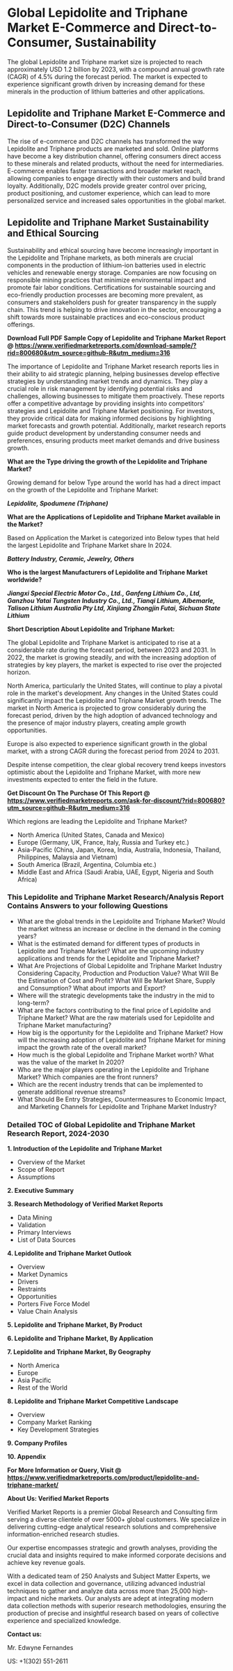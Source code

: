 <h1>Global Lepidolite and Triphane Market E-Commerce and Direct-to-Consumer, Sustainability</h1><p class=""><p>The global Lepidolite and Triphane market size is projected to reach approximately USD 1.2 billion by 2023, with a compound annual growth rate (CAGR) of 4.5% during the forecast period. The market is expected to experience significant growth driven by increasing demand for these minerals in the production of lithium batteries and other applications.</p><h2>Lepidolite and Triphane Market E-Commerce and Direct-to-Consumer (D2C) Channels</h2><p>The rise of e-commerce and D2C channels has transformed the way Lepidolite and Triphane products are marketed and sold. Online platforms have become a key distribution channel, offering consumers direct access to these minerals and related products, without the need for intermediaries. E-commerce enables faster transactions and broader market reach, allowing companies to engage directly with their customers and build brand loyalty. Additionally, D2C models provide greater control over pricing, product positioning, and customer experience, which can lead to more personalized service and increased sales opportunities in the global market.</p><h2>Lepidolite and Triphane Market Sustainability and Ethical Sourcing</h2><p>Sustainability and ethical sourcing have become increasingly important in the Lepidolite and Triphane markets, as both minerals are crucial components in the production of lithium-ion batteries used in electric vehicles and renewable energy storage. Companies are now focusing on responsible mining practices that minimize environmental impact and promote fair labor conditions. Certifications for sustainable sourcing and eco-friendly production processes are becoming more prevalent, as consumers and stakeholders push for greater transparency in the supply chain. This trend is helping to drive innovation in the sector, encouraging a shift towards more sustainable practices and eco-conscious product offerings.</p></p><p class=""><strong>Download Full PDF Sample Copy of Lepidolite and Triphane Market Report @ <a href="https://www.verifiedmarketreports.com/download-sample/?rid=800680&utm_source=github-R&utm_medium=316" target="_blank">https://www.verifiedmarketreports.com/download-sample/?rid=800680&utm_source=github-R&utm_medium=316</a></strong></p><p>The importance of&nbsp;Lepidolite and Triphane Market research reports lies in their ability to aid strategic planning, helping businesses develop effective strategies by understanding market trends and dynamics. They play a crucial role in risk management by identifying potential risks and challenges, allowing businesses to mitigate them proactively. These reports offer a competitive advantage by providing insights into competitors' strategies and Lepidolite and Triphane Market positioning. For investors, they provide critical data for making informed decisions by highlighting market forecasts and growth potential. Additionally, market research reports guide product development by understanding consumer needs and preferences, ensuring products meet market demands and drive business growth.</p><p><strong>What are the&nbsp;Type driving the growth of the Lepidolite and Triphane Market?</strong></p><p id="" class="">Growing demand for below Type around the world has had a direct impact on the growth of the Lepidolite and Triphane Market:</p><p class=""><em><strong>Lepidolite, Spodumene (Triphane)</strong></em></p><p class=""><strong>What are the&nbsp;Applications&nbsp;of Lepidolite and Triphane Market available in the Market?</strong></p><p id="" class="">Based on Application the Market is categorized into Below types that held the largest Lepidolite and Triphane Market share In 2024.</p><p class=""><em><strong>Battery Industry, Ceramic, Jewelry, Others</strong></em></p><p class=""><strong>Who is the largest Manufacturers of Lepidolite and Triphane Market worldwide?</strong></p><p><em><strong>Jiangxi Special Electric Motor Co., Ltd., Ganfeng Lithium Co., Ltd, Ganzhou Yatai Tungsten Industry Co., Ltd., Tianqi Lithium, Albemarle, Talison Lithium Australia Pty Ltd, Xinjiang Zhongjin Futai, Sichuan State Lithium</strong></em></p><p id="" class=""><strong>Short Description About Lepidolite and Triphane Market:</strong></p><p>The global Lepidolite and Triphane Market is anticipated to rise at a considerable rate during the forecast period, between 2023 and 2031. In 2022, the market is growing steadily, and with the increasing adoption of strategies by key players, the market is expected to rise over the projected horizon.</p><p>North America, particularly the United States, will continue to play a pivotal role in the market's development. Any changes in the United States could significantly impact the Lepidolite and Triphane Market growth trends. The market in North America is projected to grow considerably during the forecast period, driven by the high adoption of advanced technology and the presence of major industry players, creating ample growth opportunities.</p><p>Europe is also expected to experience significant growth in the global market, with a strong CAGR during the forecast period from 2024 to 2031.</p><p>Despite intense competition, the clear global recovery trend keeps investors optimistic about the Lepidolite and Triphane Market, with more new investments expected to enter the field in the future.</p><p id="" class=""><strong>Get Discount On The Purchase Of This Report @ <a href="https://www.verifiedmarketreports.com/ask-for-discount/?rid=800680?utm_source=github-R&utm_medium=316" target="_blank">https://www.verifiedmarketreports.com/ask-for-discount/?rid=800680?utm_source=github-R&utm_medium=316</a></strong></p><p class="">Which regions are leading the Lepidolite and Triphane Market?</p><ul><li>North America (United States, Canada and Mexico)</li><li>Europe (Germany, UK, France, Italy, Russia and Turkey etc.)</li><li>Asia-Pacific (China, Japan, Korea, India, Australia, Indonesia, Thailand, Philippines, Malaysia and Vietnam)</li><li>South America (Brazil, Argentina, Columbia etc.)</li><li>Middle East and Africa (Saudi Arabia, UAE, Egypt, Nigeria and South Africa)</li></ul><h3 id="" class="">This Lepidolite and Triphane Market Research/Analysis Report Contains Answers to your following Questions</h3><ul><li>What are the global trends in the Lepidolite and Triphane Market? Would the market witness an increase or decline in the demand in the coming years?</li><li>What is the estimated demand for different types of products in Lepidolite and Triphane Market? What are the upcoming industry applications and trends for the Lepidolite and Triphane Market?</li><li>What Are Projections of Global Lepidolite and Triphane Market Industry Considering Capacity, Production and Production Value? What Will Be the Estimation of Cost and Profit? What Will Be Market Share, Supply and Consumption? What about imports and Export?</li><li>Where will the strategic developments take the industry in the mid to long-term?</li><li>What are the factors contributing to the final price of Lepidolite and Triphane Market? What are the raw materials used for Lepidolite and Triphane Market manufacturing?</li><li>How big is the opportunity for the Lepidolite and Triphane Market? How will the increasing adoption of Lepidolite and Triphane Market for mining impact the growth rate of the overall market?</li><li>How much is the global Lepidolite and Triphane Market worth? What was the value of the market In 2020?</li><li>Who are the major players operating in the Lepidolite and Triphane Market? Which companies are the front runners?</li><li>Which are the recent industry trends that can be implemented to generate additional revenue streams?</li><li>What Should Be Entry Strategies, Countermeasures to Economic Impact, and Marketing Channels for Lepidolite and Triphane Market Industry?</li></ul><h3 id="" class="">Detailed TOC of Global Lepidolite and Triphane Market Research Report, 2024-2030</h3><p id="" class=""><strong>1. Introduction of the Lepidolite and Triphane Market</strong></p><ul><li>Overview of the Market</li><li>Scope of Report</li><li>Assumptions</li></ul><p id="" class=""><strong>2. Executive Summary</strong></p><p id="" class=""><strong>3. Research Methodology of Verified Market Reports</strong></p><ul><li>Data Mining</li><li>Validation</li><li>Primary Interviews</li><li>List of Data Sources</li></ul><p id="" class=""><strong>4. Lepidolite and Triphane Market Outlook</strong></p><ul><li>Overview</li><li>Market Dynamics</li><li>Drivers</li><li>Restraints</li><li>Opportunities</li><li>Porters Five Force Model</li><li>Value Chain Analysis</li></ul><p id="" class=""><strong>5. Lepidolite and Triphane Market, By Product</strong></p><p id="" class=""><strong>6. Lepidolite and Triphane Market, By Application</strong></p><p id="" class=""><strong>7. Lepidolite and Triphane Market, By Geography</strong></p><ul><li>North America</li><li>Europe</li><li>Asia Pacific</li><li>Rest of the World</li></ul><p id="" class=""><strong>8. Lepidolite and Triphane Market Competitive Landscape</strong></p><ul><li>Overview</li><li>Company Market Ranking</li><li>Key Development Strategies</li></ul><p id="" class=""><strong>9. Company Profiles</strong></p><p id="" class=""><strong>10. Appendix</strong></p><p id="" class=""><strong>For More Information or Query, Visit @ <a href="https://www.verifiedmarketreports.com/product/lepidolite-and-triphane-market/" target="_blank">https://www.verifiedmarketreports.com/product/lepidolite-and-triphane-market/</a></strong></p><p id="" class=""><strong>About Us: Verified Market Reports</strong></p><p id="" class="">Verified Market Reports is a premier Global Research and Consulting firm serving a diverse clientele of over 5000+ global customers. We specialize in delivering cutting-edge analytical research solutions and comprehensive information-enriched research studies.</p><p id="" class="">Our expertise encompasses strategic and growth analyses, providing the crucial data and insights required to make informed corporate decisions and achieve key revenue goals.</p><p id="" class="">With a dedicated team of 250 Analysts and Subject Matter Experts, we excel in data collection and governance, utilizing advanced industrial techniques to gather and analyze data across more than 25,000 high-impact and niche markets. Our analysts are adept at integrating modern data collection methods with superior research methodologies, ensuring the production of precise and insightful research based on years of collective experience and specialized knowledge.</p><p id="" class=""><strong>Contact us:</strong></p><p id="" class="">Mr. Edwyne Fernandes</p><p id="" class="">US: +1(302) 551-2611</p>